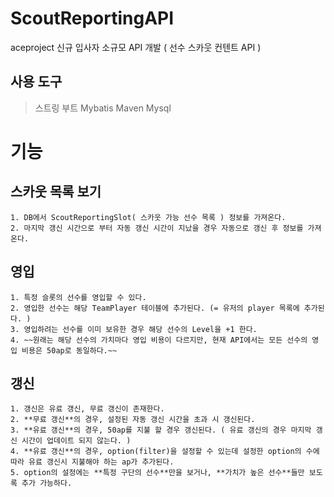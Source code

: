 # ScoutReportingAPI
  aceproject 신규 입사자 소규모 API 개발 ( 선수 스카웃 컨텐트 API )
  
## 사용 도구
  > 스트링 부트
  > Mybatis
  > Maven
  > Mysql

# 기능
  ## 스카웃 목록 보기
    1. DB에서 ScoutReportingSlot( 스카웃 가능 선수 목록 ) 정보를 가져온다.
    2. 마지막 갱신 시간으로 부터 자동 갱신 시간이 지났을 경우 자동으로 갱신 후 정보를 가져온다.
  
  ## 영입
    1. 특정 슬롯의 선수를 영입할 수 있다.
    2. 영입한 선수는 해당 TeamPlayer 테이블에 추가된다. (= 유저의 player 목록에 추가된다. )
    3. 영입하려는 선수를 이미 보유한 경우 해당 선수의 Level을 +1 한다.
    4. ~~원래는 해당 선수의 가치마다 영입 비용이 다르지만, 현재 API에서는 모든 선수의 영입 비용은 50ap로 동일하다.~~
    
  ## 갱신
    1. 갱신은 유료 갱신, 무료 갱신이 존재한다.
    2. **무료 갱신**의 경우, 설정된 자동 갱신 시간을 초과 시 갱신된다.
    3. **유료 갱신**의 경우, 50ap를 지불 할 경우 갱신된다. ( 유료 갱신의 경우 마지막 갱신 시간이 업데이트 되지 않는다. )
    4. **유료 갱신**의 경우, option(filter)을 설정할 수 있는데 설정한 option의 수에 따라 유료 갱신시 지불해야 하는 ap가 추가된다.
    5. option의 설정에는 **특정 구단의 선수**만을 보거나, **가치가 높은 선수**들만 보도록 추가 가능하다.
